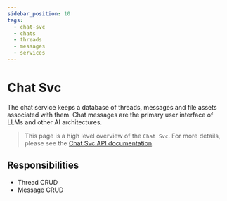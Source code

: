 ```yaml
---
sidebar_position: 10
tags:
  - chat-svc
  - chats
  - threads
  - messages
  - services
---
```


# Chat Svc

The chat service keeps a database of threads, messages and file assets associated with them. Chat messages are the primary user interface of LLMs and other AI architectures.

> This page is a high level overview of the `Chat Svc`. For more details, please see the [Chat Svc API documentation](/docs/superplatform/add-message).

## Responsibilities

- Thread CRUD
- Message CRUD
